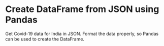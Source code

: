 # Create DataFrame from JSON using Pandas
 Get Covid-19 data for India in JSON. 
 Format the data properly, so Pandas can be used to create the DataFrame.

